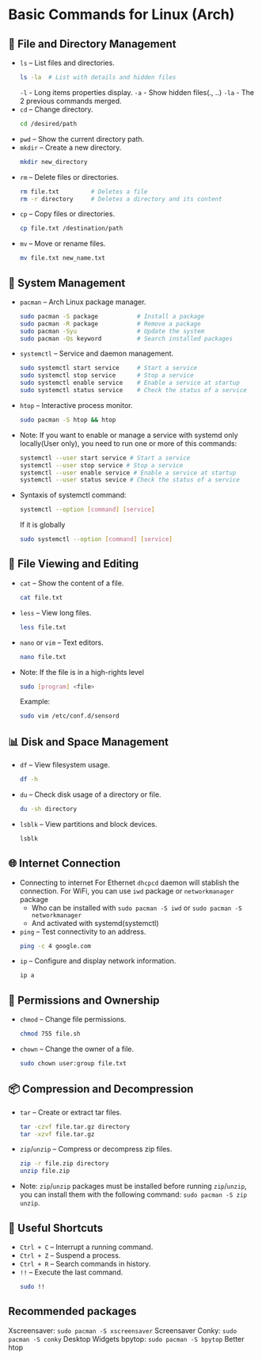 # Basic Commands for Linux (Arch)

## 📂 **File and Directory Management**

- `ls` – List files and directories.  
  ```bash
  ls -la  # List with details and hidden files
  ```
  `-l` - Long items properties display.
  `-a` - Show hidden files(., ..)
  `-la` - The 2 previous commands merged.
- `cd` – Change directory.  
  ```bash
  cd /desired/path
  ```
- `pwd` – Show the current directory path.
- `mkdir` – Create a new directory.  
  ```bash
  mkdir new_directory
  ```
- `rm` – Delete files or directories.  
  ```bash
  rm file.txt         # Deletes a file
  rm -r directory     # Deletes a directory and its content
  ```
- `cp` – Copy files or directories.  
  ```bash
  cp file.txt /destination/path
  ```
- `mv` – Move or rename files.  
  ```bash
  mv file.txt new_name.txt
  ```

## 🔧 **System Management**

- `pacman` – Arch Linux package manager.  
  ```bash
  sudo pacman -S package           # Install a package
  sudo pacman -R package           # Remove a package
  sudo pacman -Syu                 # Update the system
  sudo pacman -Qs keyword          # Search installed packages
  ```
- `systemctl` – Service and daemon management.  
  ```bash
  sudo systemctl start service     # Start a service
  sudo systemctl stop service      # Stop a service
  sudo systemctl enable service    # Enable a service at startup
  sudo systemctl status service    # Check the status of a service
  ```
- `htop` – Interactive process monitor.  
  ```bash
  sudo pacman -S htop && htop
  ```
- Note: If you want to enable or manage a service with systemd only locally(User only), you need to run one or more of this commands:
  ```bash
  systemctl --user start service # Start a service
  systemctl --user stop service # Stop a service
  systemctl --user enable service # Enable a service at startup
  systemctl --user status sevice # Check the status of a service
  ```
- Syntaxis of systemctl command:
  ```bash
  systemctl --option [command] [service]
  ```
  If it is globally
  ```bash
  sudo systemctl --option [command] [service]
  ```

## 📜 **File Viewing and Editing**

- `cat` – Show the content of a file.  
  ```bash
  cat file.txt
  ```
- `less` – View long files.  
  ```bash
  less file.txt
  ```
- `nano` or `vim` – Text editors.  
  ```bash
  nano file.txt
  ```
- Note: If the file is in a high-rights level
  ```bash
  sudo [program] <file>
  ```
  Example:
  ```bash
  sudo vim /etc/conf.d/sensord
  ```
## 📊 **Disk and Space Management**

- `df` – View filesystem usage.  
  ```bash
  df -h
  ```
- `du` – Check disk usage of a directory or file.  
  ```bash
  du -sh directory
  ```
- `lsblk` – View partitions and block devices.  
  ```bash
  lsblk
  ```

## 🌐 **Internet Connection**
- Connecting to internet
  For Ethernet `dhcpcd` daemon will stablish the connection.
  For WiFi, you can use
  `iwd` package
  or `networkmanager` package
  - Who can be installed with `sudo pacman -S iwd` or `sudo pacman -S networkmanager`
  - And activated with systemd(systemctl) 
- `ping` – Test connectivity to an address.  
  ```bash
  ping -c 4 google.com
  ```
- `ip` – Configure and display network information.  
  ```bash
  ip a
  ```

## 🔑 **Permissions and Ownership**

- `chmod` – Change file permissions.  
  ```bash
  chmod 755 file.sh
  ```
- `chown` – Change the owner of a file.  
  ```bash
  sudo chown user:group file.txt
  ```

## 📦 **Compression and Decompression**

- `tar` – Create or extract tar files.  
  ```bash
  tar -czvf file.tar.gz directory
  tar -xzvf file.tar.gz
  ```
- `zip`/`unzip` – Compress or decompress zip files.  
  ```bash
  zip -r file.zip directory
  unzip file.zip
  ```
- Note: `zip`/`unzip` packages must be installed before running `zip`/`unzip`, you can install them with the following command: `sudo pacman -S zip unzip`.

## 🚀 **Useful Shortcuts**

- `Ctrl + C` – Interrupt a running command.
- `Ctrl + Z` – Suspend a process.
- `Ctrl + R` – Search commands in history.
- `!!` – Execute the last command.  
  ```bash
  sudo !!
  ```
## Recommended packages
Xscreensaver: `sudo pacman -S xscreensaver` Screensaver
Conky: `sudo pacman -S conky` Desktop Widgets
bpytop: `sudo pacman -S bpytop` Better htop
